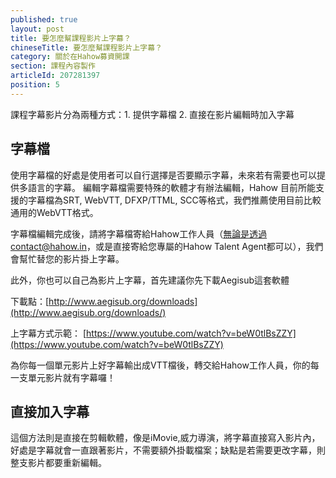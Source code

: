 ```yaml
---
published: true
layout: post
title: 要怎麼幫課程影片上字幕？
chineseTitle: 要怎麼幫課程影片上字幕？
category: 關於在Hahow募資開課
section: 課程內容製作
articleId: 207281397
position: 5
---
```

課程字幕影片分為兩種方式：1. 提供字幕檔 2. 直接在影片編輯時加入字幕

## 字幕檔

使用字幕檔的好處是使用者可以自行選擇是否要顯示字幕，未來若有需要也可以提供多語言的字幕。
編輯字幕檔需要特殊的軟體才有辦法編輯，Hahow 目前所能支援的字幕檔為SRT, WebVTT, DFXP/TTML, SCC等格式，我們推薦使用目前比較通用的WebVTT格式。

字幕檔編輯完成後，請將字幕檔寄給Hahow工作人員（無論是透過contact@hahow.in，或是直接寄給您專屬的Hahow Talent Agent都可以），我們會幫忙替您的影片掛上字幕。

此外，你也可以自己為影片上字幕，首先建議你先下載Aegisub這套軟體

下載點：[http://www.aegisub.org/downloads](http://www.aegisub.org/downloads/)

上字幕方式示範： [https://www.youtube.com/watch?v=beW0tlBsZZY](https://www.youtube.com/watch?v=beW0tlBsZZY)

為你每一個單元影片上好字幕輸出成VTT檔後，轉交給Hahow工作人員，你的每一支單元影片就有字幕囉！

## 直接加入字幕

這個方法則是直接在剪輯軟體，像是iMovie,威力導演，將字幕直接寫入影片內，好處是字幕就會一直跟著影片，不需要額外掛載檔案；缺點是若需要更改字幕，則整支影片都要重新編輯。
